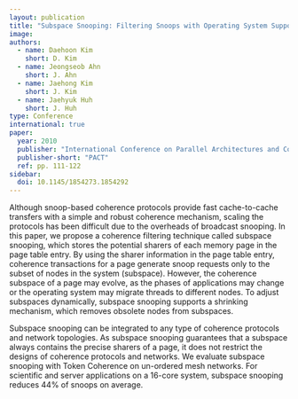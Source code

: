 ```yaml
---
layout: publication
title: "Subspace Snooping: Filtering Snoops with Operating System Support"
image: 
authors:
  - name: Daehoon Kim
    short: D. Kim
  - name: Jeongseob Ahn
    short: J. Ahn
  - name: Jaehong Kim
    short: J. Kim
  - name: Jaehyuk Huh
    short: J. Huh
type: Conference
international: true
paper:
  year: 2010
  publisher: "International Conference on Parallel Architectures and Compilation Techniques"
  publisher-short: "PACT"
  ref: pp. 111-122
sidebar:
  doi: 10.1145/1854273.1854292
---
```


Although snoop-based coherence protocols provide fast cache-to-cache transfers with a simple and robust coherence mechanism, scaling the protocols has been difficult due to the overheads of broadcast snooping. In this paper, we propose a coherence filtering technique called subspace snooping, which stores the potential sharers of each memory page in the page table entry. By using the sharer information in the page table entry, coherence transactions for a page generate snoop requests only to the subset of nodes in the system (subspace). However, the coherence subspace of a page may evolve, as the phases of applications may change or the operating system may migrate threads to different nodes. To adjust subspaces dynamically, subspace snooping supports a shrinking mechanism, which removes obsolete nodes from subspaces.

Subspace snooping can be integrated to any type of coherence protocols and network topologies. As subspace snooping guarantees that a subspace always contains the precise sharers of a page, it does not restrict the designs of coherence protocols and networks. We evaluate subspace snooping with Token Coherence on un-ordered mesh networks. For scientific and server applications on a 16-core system, subspace snooping reduces 44% of snoops on average.
